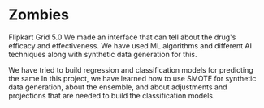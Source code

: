 # Zombies
Flipkart Grid 5.0
We made an interface that can tell about the drug's efficacy and effectiveness.
We have used ML algorithms and different AI techniques along with synthetic data generation for this. 


We have tried to build regression and classification models for predicting the same 
In this project, we have learned how to use SMOTE for synthetic data generation, about the ensemble, and about adjustments and projections that are needed to build the classification models.
